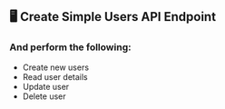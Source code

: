 ## 🖥️ Create Simple Users API Endpoint
### And perform the following:
- Create new users
- Read user details
- Update user
- Delete user